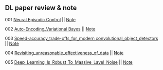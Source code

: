 ## DL paper review & note

001  [Neural Episodic Control](./DL_paper/001_Neural_Episodic_Control/1703.01988.pdf)   || [Note](./DL_paper/001_Neural_Episodic_Control/Neural_Episodic_Control.ipynb) 

002  [Auto-Encoding_Variational Bayes](./DL_paper/002_Auto_Encoding_Variational_Bayes/1312.6114.pdf)   ||   [Note](./DL_paper/002_Auto_Encoding_Variational_Bayes/002_Auto-Encoding_Variational_Bayes.md) 

003 [Speed-accuracy_trade-offs_for_modern convolutional_object_detectors](./DL_paper/003_Speed-accuracy_trade-offs_for_modern_convolutional_object_detectors/1611.10012.pdf)  ||  [Note](./DL_paper/003_Speed-accuracy_trade-offs_for_modern_convolutional_object_detectors/170622_Object_Detection_Tensorflow_API.pdf)

004 [Revisiting_unreasonable_effectiveness_of_data](./DL_paper/004_Revisiting_unreasonable_effectiveness_of_data/1707.02968.pdf)   ||  [Note](./DL_paper/004_Revisiting_unreasonable_effectiveness_of_data/revisiting_unreasonable_effectiveness_of_data.pdf)

005 [Deep_Learning_Is_Robust_To_Massive_Lavel_Noise](./DL_paper/005_Deep_Learning_Is_Robust_To_Massive_Lavel_Noise/1705.10694.pdf)   ||  [Note](./DL_paper/005_Deep_Learning_Is_Robust_To_Massive_Lavel_Noise/Deep_Learning_Is_Robust_To_Massive_Lavel_Noise.pdf)

